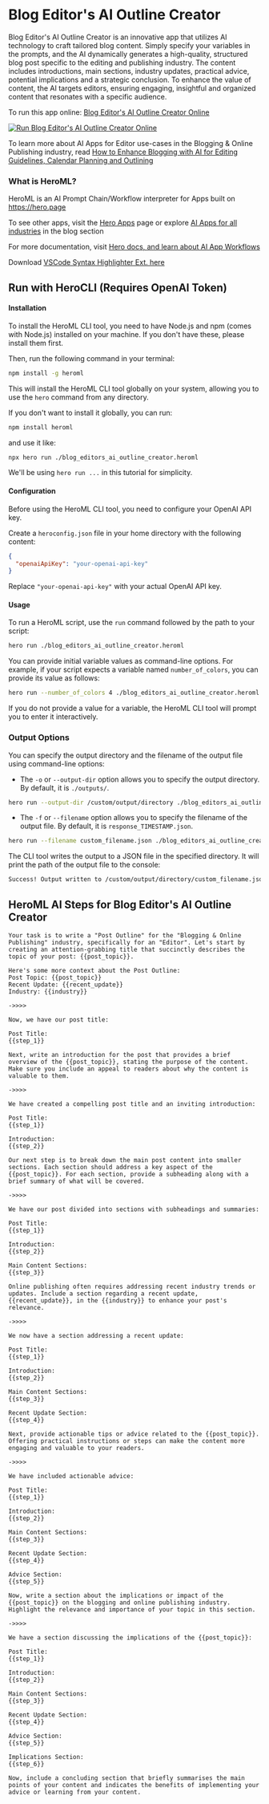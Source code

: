 # Blog Editor's AI Outline Creator

Blog Editor's AI Outline Creator is an innovative app that utilizes AI technology to craft tailored blog content. Simply specify your variables in the prompts, and the AI dynamically generates a high-quality, structured blog post specific to the editing and publishing industry. The content includes introductions, main sections, industry updates, practical advice, potential implications and a strategic conclusion. To enhance the value of content, the AI targets editors, ensuring engaging, insightful and organized content that resonates with a specific audience.

To run this app online: [Blog Editor's AI Outline Creator Online](https://hero.page/app/blog-editor's-ai-outline-creator-tailored-ai-blogging-blueprint/5aNdRK1k5vovVoWZHGCN)

[![Run Blog Editor's AI Outline Creator Online](/assets/run.svg)](https://hero.page/app/blog-editor's-ai-outline-creator-tailored-ai-blogging-blueprint/5aNdRK1k5vovVoWZHGCN)

To learn more about AI Apps for Editor use-cases in the Blogging & Online Publishing industry, read [How to Enhance Blogging with AI for Editing Guidelines, Calendar Planning and Outlining](https://hero.page/blog/ai/blogging-and-online-publishing/how-to-enhance-blogging-with-ai-for-editing-guidelines-calendar-planning-and-outlining/170755)

### What is HeroML?
HeroML is an AI Prompt Chain/Workflow interpreter for Apps built on https://hero.page 

To see other apps, visit the [Hero Apps](https://hero.page/apps) page or explore [AI Apps for all industries](https://hero.page/blog) in the blog section

For more documentation, visit [Hero docs, and learn about AI App Workflows](https://hero.page/tutorials/introduction-to-heroml)

Download [VSCode Syntax Highlighter Ext. here](https://marketplace.visualstudio.com/items?itemName=hero-page.heroml)

## Run with HeroCLI (Requires OpenAI Token)

#### Installation

To install the HeroML CLI tool, you need to have Node.js and npm (comes with Node.js) installed on your machine. If you don't have these, please install them first. 

Then, run the following command in your terminal:

```bash
npm install -g heroml
```

This will install the HeroML CLI tool globally on your system, allowing you to use the `hero` command from any directory.

If you don't want to install it globally, you can run:

```bash
npm install heroml
```

and use it like:

```bash
npx hero run ./blog_editors_ai_outline_creator.heroml
```

We'll be using `hero run ...` in this tutorial for simplicity.

#### Configuration

Before using the HeroML CLI tool, you need to configure your OpenAI API key. 

Create a `heroconfig.json` file in your home directory with the following content:

```json
{
  "openaiApiKey": "your-openai-api-key"
}
```

Replace `"your-openai-api-key"` with your actual OpenAI API key.

#### Usage

To run a HeroML script, use the `run` command followed by the path to your script:

```bash
hero run ./blog_editors_ai_outline_creator.heroml
```

You can provide initial variable values as command-line options. For example, if your script expects a variable named `number_of_colors`, you can provide its value as follows:

```bash
hero run --number_of_colors 4 ./blog_editors_ai_outline_creator.heroml
```

If you do not provide a value for a variable, the HeroML CLI tool will prompt you to enter it interactively.

### Output Options

You can specify the output directory and the filename of the output file using command-line options:

- The `-o` or `--output-dir` option allows you to specify the output directory. By default, it is `./outputs/`.

```bash
hero run --output-dir /custom/output/directory ./blog_editors_ai_outline_creator.heroml
```

- The `-f` or `--filename` option allows you to specify the filename of the output file. By default, it is `response_TIMESTAMP.json`.

```bash
hero run --filename custom_filename.json ./blog_editors_ai_outline_creator.heroml
```

The CLI tool writes the output to a JSON file in the specified directory. It will print the path of the output file to the console:

```bash
Success! Output written to /custom/output/directory/custom_filename.json
```


## HeroML AI Steps for Blog Editor's AI Outline Creator
```
Your task is to write a "Post Outline" for the "Blogging & Online Publishing" industry, specifically for an "Editor". Let's start by creating an attention-grabbing title that succinctly describes the topic of your post: {{post_topic}}.

Here's some more context about the Post Outline:
Post Topic: {{post_topic}}
Recent Update: {{recent_update}}
Industry: {{industry}}

->>>>

Now, we have our post title:

Post Title:
{{step_1}}

Next, write an introduction for the post that provides a brief overview of the {{post_topic}}, stating the purpose of the content. Make sure you include an appeal to readers about why the content is valuable to them.

->>>>

We have created a compelling post title and an inviting introduction:

Post Title:
{{step_1}}

Introduction:
{{step_2}}

Our next step is to break down the main post content into smaller sections. Each section should address a key aspect of the {{post_topic}}. For each section, provide a subheading along with a brief summary of what will be covered.

->>>>

We have our post divided into sections with subheadings and summaries:

Post Title:
{{step_1}}

Introduction:
{{step_2}}

Main Content Sections:
{{step_3}}

Online publishing often requires addressing recent industry trends or updates. Include a section regarding a recent update, {{recent_update}}, in the {{industry}} to enhance your post's relevance.

->>>>

We now have a section addressing a recent update:

Post Title:
{{step_1}}

Introduction:
{{step_2}}

Main Content Sections:
{{step_3}}

Recent Update Section:
{{step_4}}

Next, provide actionable tips or advice related to the {{post_topic}}. Offering practical instructions or steps can make the content more engaging and valuable to your readers.

->>>>

We have included actionable advice:

Post Title:
{{step_1}}

Introduction:
{{step_2}}

Main Content Sections:
{{step_3}}

Recent Update Section:
{{step_4}}

Advice Section:
{{step_5}}

Now, write a section about the implications or impact of the {{post_topic}} on the blogging and online publishing industry. Highlight the relevance and importance of your topic in this section.

->>>>

We have a section discussing the implications of the {{post_topic}}:

Post Title:
{{step_1}}

Introduction:
{{step_2}}

Main Content Sections:
{{step_3}}

Recent Update Section:
{{step_4}}

Advice Section:
{{step_5}}

Implications Section:
{{step_6}}

Now, include a concluding section that briefly summarises the main points of your content and indicates the benefits of implementing your advice or learning from your content.


```

